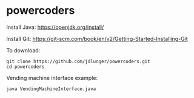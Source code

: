 # powercoders

Install Java: https://openjdk.org/install/

Install Git: https://git-scm.com/book/en/v2/Getting-Started-Installing-Git

To download:

```
git clone https://github.com/jdlunger/powercoders.git
cd powercoders
```

Vending machine interface example:

```
java VendingMachineInterface.java
```
